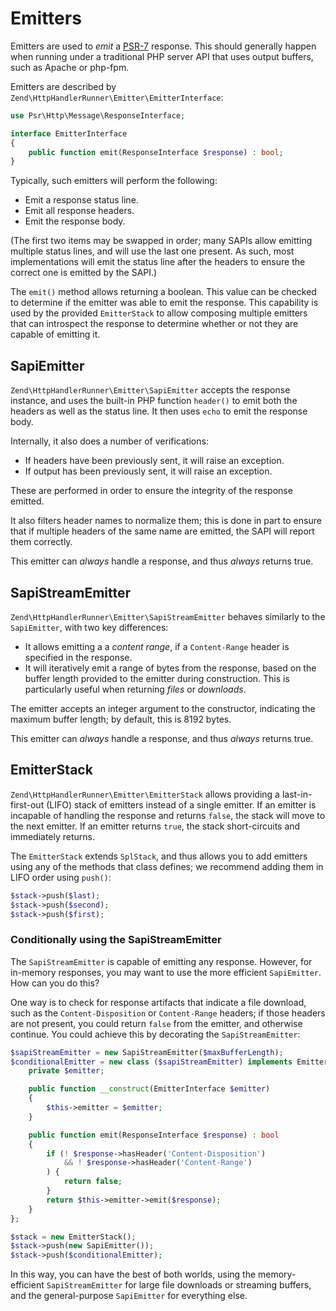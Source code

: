 # Emitters

Emitters are used to _emit_ a [PSR-7](https://www.php-fig.org/psr/psr-7)
response. This should generally happen when running under a traditional PHP
server API that uses output buffers, such as Apache or php-fpm.

Emitters are described by `Zend\HttpHandlerRunner\Emitter\EmitterInterface`:

```php
use Psr\Http\Message\ResponseInterface;

interface EmitterInterface
{
    public function emit(ResponseInterface $response) : bool;
}
```

Typically, such emitters will perform the following:

- Emit a response status line.
- Emit all response headers.
- Emit the response body.

(The first two items may be swapped in order; many SAPIs allow emitting multiple
status lines, and will use the last one present. As such, most implementations
will emit the status line after the headers to ensure the correct one is emitted
by the SAPI.)

The `emit()` method allows returning a boolean. This value can be checked to
determine if the emitter was able to emit the response. This capability is used
by the provided `EmitterStack` to allow composing multiple emitters that can
introspect the response to determine whether or not they are capable of emitting
it.

## SapiEmitter

`Zend\HttpHandlerRunner\Emitter\SapiEmitter` accepts the response instance, and
uses the built-in PHP function `header()` to emit both the headers as well as
the status line. It then uses `echo` to emit the response body.

Internally, it also does a number of verifications:

- If headers have been previously sent, it will raise an exception.
- If output has been previously sent, it will raise an exception.

These are performed in order to ensure the integrity of the response emitted.

It also filters header names to normalize them; this is done in part to ensure
that if multiple headers of the same name are emitted, the SAPI will report them
correctly.

This emitter can _always_ handle a response, and thus _always_ returns true.

## SapiStreamEmitter

`Zend\HttpHandlerRunner\Emitter\SapiStreamEmitter` behaves similarly to the
`SapiEmitter`, with two key differences:

- It allows emitting a a _content range_, if a `Content-Range` header is
  specified in the response.
- It will iteratively emit a range of bytes from the response, based on the
  buffer length provided to the emitter during construction. This is
  particularly useful when returning _files_ or _downloads_.

The emitter accepts an integer argument to the constructor, indicating the
maximum buffer length; by default, this is 8192 bytes.

This emitter can _always_ handle a response, and thus _always_ returns true.

## EmitterStack

`Zend\HttpHandlerRunner\Emitter\EmitterStack` allows providing a
last-in-first-out (LIFO) stack of emitters instead of a single emitter. If an
emitter is incapable of handling the response and returns `false`, the stack
will move to the next emitter. If an emitter returns `true`, the stack
short-circuits and immediately returns.

The `EmitterStack` extends `SplStack`, and thus allows you to add emitters using
any of the methods that class defines; we recommend adding them in LIFO order
using `push()`:

```php
$stack->push($last);
$stack->push($second);
$stack->push($first);
```

### Conditionally using the SapiStreamEmitter

The `SapiStreamEmitter` is capable of emitting any response. However, for
in-memory responses, you may want to use the more efficient `SapiEmitter`. How
can you do this?

One way is to check for response artifacts that indicate a file download, such
as the `Content-Disposition` or `Content-Range` headers; if those headers are
not present, you could return `false` from the emitter, and otherwise continue.
You could achieve this by decorating the `SapiStreamEmitter`:

```php
$sapiStreamEmitter = new SapiStreamEmitter($maxBufferLength);
$conditionalEmitter = new class ($sapiStreamEmitter) implements EmitterInterface {
    private $emitter;

    public function __construct(EmitterInterface $emitter)
    {
        $this->emitter = $emitter;
    }

    public function emit(ResponseInterface $response) : bool
    {
        if (! $response->hasHeader('Content-Disposition')
            && ! $response->hasHeader('Content-Range')
        ) {
            return false;
        }
        return $this->emitter->emit($response);
    }
};

$stack = new EmitterStack();
$stack->push(new SapiEmitter());
$stack->push($conditionalEmitter);
```

In this way, you can have the best of both worlds, using the memory-efficient
`SapiStreamEmitter` for large file downloads or streaming buffers, and the
general-purpose `SapiEmitter` for everything else.
